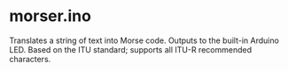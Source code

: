 ﻿# morser.ino
Translates a string of text into Morse code.
Outputs to the built-in Arduino LED.
Based on the ITU standard; supports all ITU-R recommended characters.
